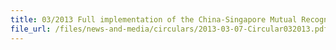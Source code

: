 ```yaml
---
title: 03/2013 Full implementation of the China-Singapore Mutual Recognition Arrangement
file_url: /files/news-and-media/circulars/2013-03-07-Circular032013.pdf
---
```

